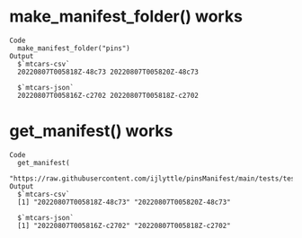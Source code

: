 # make_manifest_folder() works

    Code
      make_manifest_folder("pins")
    Output
      $`mtcars-csv`
      20220807T005818Z-48c73 20220807T005820Z-48c73 
      
      $`mtcars-json`
      20220807T005816Z-c2702 20220807T005818Z-c2702 
      

# get_manifest() works

    Code
      get_manifest(
        "https://raw.githubusercontent.com/ijlyttle/pinsManifest/main/tests/testthat/pins")
    Output
      $`mtcars-csv`
      [1] "20220807T005818Z-48c73" "20220807T005820Z-48c73"
      
      $`mtcars-json`
      [1] "20220807T005816Z-c2702" "20220807T005818Z-c2702"
      

